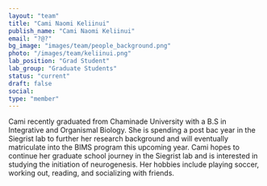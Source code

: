 ```yaml
---
layout: "team"
title: "Cami Naomi Keliinui"
publish_name: "Cami Naomi Keliinui"
email: "?@?"
bg_image: "images/team/people_background.png"
photo: "/images/team/keliinui.png"
lab_position: "Grad Student"
lab_group: "Graduate Students"
status: "current"
draft: false
social:
type: "member"
---
```


Cami recently graduated from Chaminade University with a B.S in Integrative and Organismal Biology.  She is spending a post bac year in the Siegrist lab to further her research background and will eventually matriculate into the BIMS program this upcoming year. Cami hopes to continue her graduate school journey in the Siegrist lab and is interested in studying the initiation of neurogenesis. Her hobbies include playing soccer, working out, reading, and socializing with friends.
